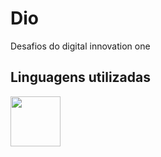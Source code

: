 # Dio
Desafios do digital innovation one

## Linguagens utilizadas
<img width=80 src="https://img.shields.io/badge/C%23-239120?style=for-the-badge&logo=c-sharp&logoColor=white">
